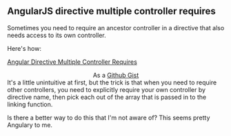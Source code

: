 AngularJS directive multiple controller requires
---

Sometimes you need to require an ancestor controller in a directive that also needs access to its own controller.

Here's how:

<a class="jsbin-embed" href="http://jsbin.com/doduhosi/3/embed?js">Angular Directive Multiple Controller Requires</a><script src="http://static.jsbin.com/js/embed.js"></script>
<div style="width: 100%; text-align: center;">As a <a href="https://gist.github.com/justindujardin/19767e8ea72ccd2f41d3">Github Gist</a></div>
It's a little unintuitive at first, but the trick is that when you need to require other controllers, you need to explicitly require your own controller by directive name, then pick each out of the array that is passed in to the linking function.

Is there a better way to do this that I'm not aware of? This seems pretty Angulary to me.